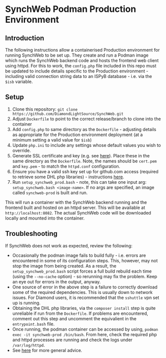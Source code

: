 # SynchWeb Podman Production Environment

## Introduction

The following instructions allow a containerised Production environment for
running SynchWeb to be set up.  They create and run a Podman image which runs 
the SynchWeb backend code and hosts the frontend web client using httpd. For 
this to work, the `config.php` file included in this repo must be updated to 
include details specific to the Production environment - including valid 
connection string data to an ISPyB database - i.e. via the `$isb` variable. 

## Setup
1. Clone this repository: `git clone https://github.com/DiamondLightSource/SynchWeb.git`
1. Adjust `Dockerfile` to point to the correct release/branch to clone into the container
1. Add `config.php` to same directory as the `Dockerfile` - adjusting details as appropriate 
for the Production environment deployment (at a minimum setting a valid value for `$isb`)
1. Update `php.ini` to include any settings whose default values you
wish to override.
1. Generate SSL certificate and key (e.g. see [here](https://linuxconfig.org/how-to-generate-a-self-signed-ssl-certificate-on-linux)).
Place these in the same directory as the `Dockerfile`.  Note, the names should be `cert.pem` and `key.pem` - 
to match the `httpd.conf` configuration.
1. Ensure you have a valid ssh key set up for github.com access (required to retrieve
some DHL php libraries) - instructions [here](https://docs.github.com/en/authentication/connecting-to-github-with-ssh).
1. Run `setup_synchweb_prod.bash` - note, this can take one input arg:
``` setup_synchweb.bash <image-name>```.
If no args are specified, an image called `synchweb-prod` is built and run.

This will run a container with the SynchWeb backend running and the frontend built
and hosted on an httpd server.  This will be available at `http://localhost:8082`.
The actual SynchWeb code will be downloaded locally and mounted into the container.

## Troubleshooting

If SynchWeb does not work as expected, review the following:

* Occasionally the podman image fails to build fully - i.e. errors are 
encountered in some of its configuration steps.  This, however, may not 
stop the image from being created.  As a result, the `setup_synchweb_prod.bash` script
forces a full build rebuild each time (using the `--no-cache` option) - so
rerunning may fix the problem.  Keep an eye out for errors in the output, 
anyway.
* One source of error in the above step is a failure to correctly download
some of the required dependencies.  This is usually down to network issues.
For Diamond users, it is recommended that the `sshuttle` vpn set up 
is running.
* Obtaining the DHL php libraries, via the `composer install` step is quite
unreliable if run from the `Dockerfile`.  If problems are encountered, comment
out this step and uncomment the equivalient in the `entrypoint.bash` file.
* Once running, the podman container can be accessed by using, 
`podman exec -it synchweb-prod /bin/bash`.  From here, check the required
php and httpd processes are running and check the logs under
`/var/log/httpd`.
*  See [here](https://github.com/DiamondLightSource/synchweb-devel-env/blob/master/README.md) for more general advice.
